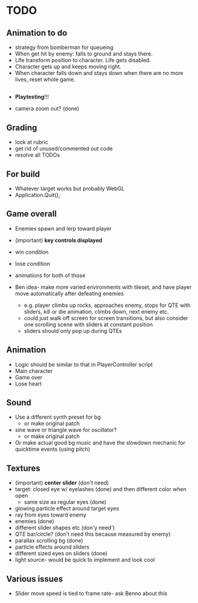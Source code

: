 # TODO


## Animation to do
- strategy from bomberman for queueing
- When get hit by enemy: falls to ground and stays there.
- Life transform position to character. Life gets disabled.
- Character gets up and keeps moving right.
- When character falls down and stays down when there are no more lives, reset whole game.

##
- **Playtesting**!!!

- camera zoom out? (done)

## Grading
- look at rubric
- get rid of unused/commented out code
- resolve all TODOs

## For build
- Whatever target works but probably WebGL
- Application.Quit();


## Game overall
- Enemies spawn and lerp toward player
- (important) **key controls displayed**
- win condition
- lose condition
- animations for both of those


- Ben idea- make more varied environments with tileset, and have player move automatically after defeating enemies
	- e.g. player climbs up rocks, approaches enemy, stops for QTE with sliders, kill or die animation, climbs down, next enemy etc.
	- could just walk off screen for screen transitions, but also consider one scrolling scene with sliders at constant position
	- sliders should only pop up during QTEs

## Animation
- Logic should be similar to that in PlayerController script
- Main character
- Game over
- Lose heart

## Sound
- Use a different synth preset for bg
	- or make original patch
- sine wave or triangle wave for oscillator?
	- or make original patch
- Or make actual good bg music and have the slowdown mechanic for quicktime events (using pitch)

## Textures
- (important) **center slider** (don't need)
- target: closed eye w/ eyelashes (done) and then different color when open
	- same size as regular eyes (done)
- glowing particle effect around target eyes
- ray from eyes toward enemy
- enemies (done)
- different slider shapes etc (don'y need')
- QTE bar/circle? (don't need this because measured by enemy)
- parallax scrolling bg (done)
- particle effects around sliders
- different sized eyes on sliders (done)
- light source- would be quick to implement and look cool


## Various issues
- Slider move speed is tied to frame rate- ask Benno about this